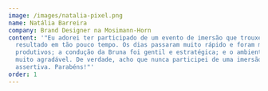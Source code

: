 ```yaml
---
image: /images/natalia-pixel.png
name: Natália Barreira
company: Brand Designer na Mosimann-Horn
content: '"Eu adorei ter participado de um evento de imersão que trouxe tanto
  resultado em tão pouco tempo. Os dias passaram muito rápido e foram muito
  produtivos; a condução da Bruna foi gentil e estratégica; e o ambiente estava
  muito agradável. De verdade, acho que nunca participei de uma imersão tão
  assertiva. Parabéns!"'
order: 1
---
```

